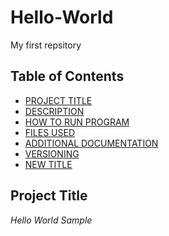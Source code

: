 # Hello-World
My first repsitory

## Table of Contents

- [PROJECT TITLE](#Project-Title)
- [DESCRIPTION](#Description)
- [HOW TO RUN PROGRAM](#How-to-run-program)
- [FILES USED](#fiels-used)
- [ADDITIONAL DOCUMENTATION](#additional-documentation)
- [VERSIONING](#versioning)
- [NEW TITLE](#New-title)

## Project Title
*Hello World Sample*
